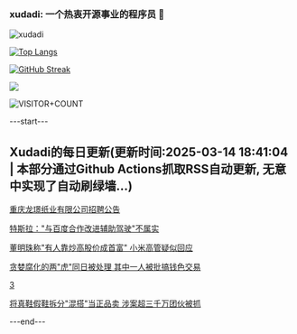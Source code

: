 ### xudadi: 一个热衷开源事业的程序员 👋

![xudadi](https://github-readme-stats-git-masterorgs-github-readme-stats-team.vercel.app/api?username=xudadi)

[![Top Langs](https://github-readme-stats.vercel.app/api/top-langs/?username=xudadi)](https://github.com/anuraghazra/github-readme-stats)

[![GitHub Streak](https://streak-stats.demolab.com?user=xudadi&locale=zh_Hans)](https://git.io/streak-stats)

![](https://raw.githubusercontent.com/xudadi/xudadi/main/assets/github-contribution-grid-snake.svg)

![VISITOR+COUNT](https://komarev.com/ghpvc/?username=xudadi&label=VISITOR+COUNT)


---start---

## Xudadi的每日更新(更新时间:2025-03-14 18:41:04 | 本部分通过Github Actions抓取RSS自动更新, 无意中实现了自动刷绿墙...)

[重庆龙璟纸业有限公司招聘公告](https://www.gongkaoleida.com/article/2321770)

[特斯拉："与百度合作改进辅助驾驶"不属实](https://m.163.com/news/article/JQK51PPM0519C6T9.html)

[董明珠称"有人靠炒高股价成首富" 小米高管疑似回应](https://m.163.com/news/article/JQK3PUHA05129QAF.html)

[贪婪腐化的两"虎"同日被处理 其中一人被批搞钱色交易](https://m.163.com/news/article/JQJRNN95051482MP.html)

[3](https://m.163.com/touch/news/sub/domestic)

[将真鞋假鞋拆分"混搭"当正品卖 涉案超三千万团伙被抓](https://m.163.com/news/article/JQHPUB1L0514R9P4.html)

---end---
